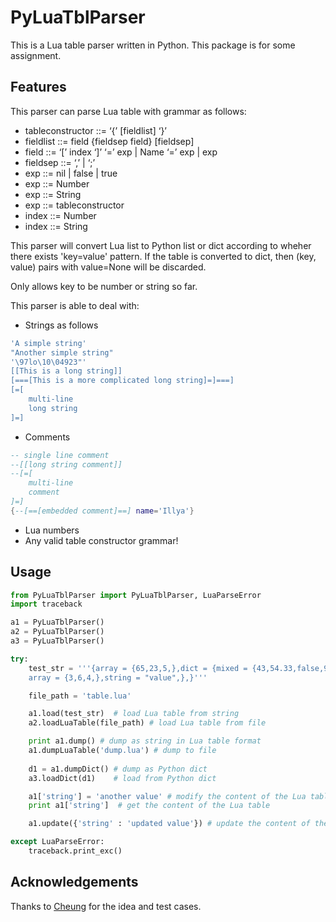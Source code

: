 # PyLuaTblParser

This is a Lua table parser written in Python. This package is for some assignment.

## Features

This parser can parse Lua table with grammar as follows:

* tableconstructor ::= ‘{’ [fieldlist] ‘}’
* fieldlist ::= field {fieldsep field} [fieldsep]
* field ::= ‘[’ index ‘]’ ‘=’ exp | Name ‘=’ exp | exp
* fieldsep ::= ‘,’ | ‘;’
* exp ::= nil | false | true
* exp ::= Number
* exp ::= String
* exp ::= tableconstructor
* index ::= Number
* index ::= String

This parser will convert Lua list to Python list or dict according to wheher there exists 'key=value' pattern.
If the table is converted to dict, then (key, value) pairs with value=None will be discarded.

Only allows key to be number or string so far.

This parser is able to deal with:
* Strings as follows
```Lua
'A simple string'
"Another simple string"
'\97lo\10\04923"'
[[This is a long string]]
[===[This is a more complicated long string]=]===]
[=[
    multi-line
    long string
]=]
```
* Comments
```Lua
-- single line comment
--[[long string comment]]
--[=[
    multi-line 
    comment
]=]
{--[==[embedded comment]==] name='Illya'}
```
* Lua numbers
* Any valid table constructor grammar!

## Usage
```Python
from PyLuaTblParser import PyLuaTblParser, LuaParseError
import traceback

a1 = PyLuaTblParser()
a2 = PyLuaTblParser()
a3 = PyLuaTblParser()

try:
    test_str = '''{array = {65,23,5,},dict = {mixed = {43,54.33,false,9,string = "value",},
    array = {3,6,4,},string = "value",},}'''

    file_path = 'table.lua'

    a1.load(test_str)  # load Lua table from string
    a2.loadLuaTable(file_path) # load Lua table from file

    print a1.dump() # dump as string in Lua table format
    a1.dumpLuaTable('dump.lua') # dump to file  
        
    d1 = a1.dumpDict() # dump as Python dict
    a3.loadDict(d1)    # load from Python dict

    a1['string'] = 'another value' # modify the content of the Lua table
    print a1['string']  # get the content of the Lua table

    a1.update({'string' : 'updated value'}) # update the content of the Lua table similarly to dict.update()

except LuaParseError:
    traceback.print_exc()
```

## Acknowledgements

Thanks to <a href="https://github.com/william-cheung/Lua-Table-Parser">Cheung</a> for the idea and test cases.
